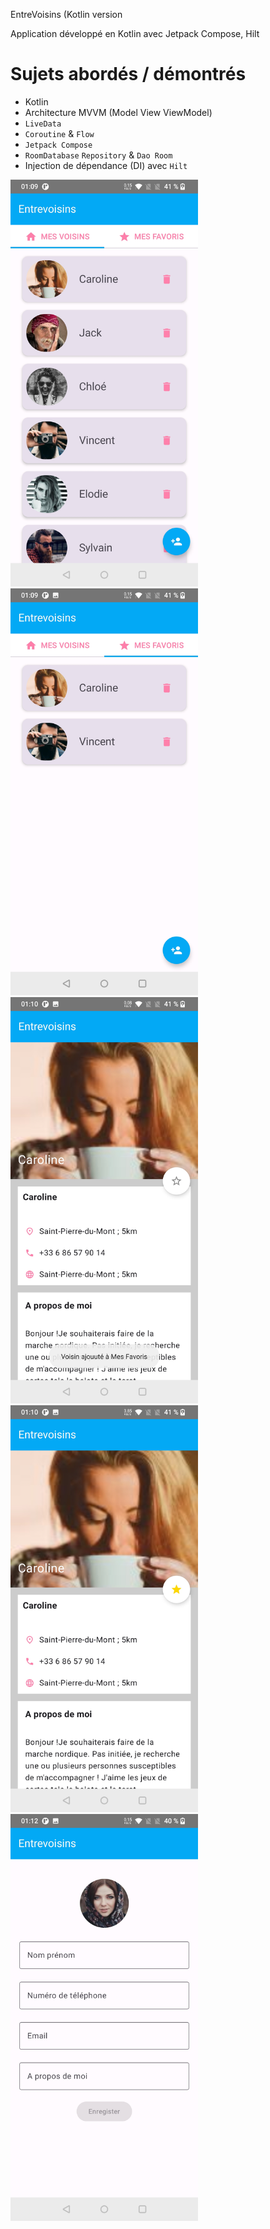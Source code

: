 EntreVoisins (Kotlin version

Application développé en Kotlin avec Jetpack Compose, Hilt
# Sujets abordés / démontrés
 * Kotlin
 * Architecture MVVM (Model View ViewModel)
 * `LiveData` 
 * `Coroutine` & `Flow`
 * `Jetpack Compose`
 * `RoomDatabase` `Repository` & `Dao Room`
 * Injection de dépendance (DI) avec `Hilt`

<p float="left">
  <img src="./captures/Screenshot_mes_voisins.jpg" width="300">
  <img src="./captures/Screenshot_mes_favoris.jpg" width="300">
  <img src="./captures/Screenshot_detail_non_favoris.jpg" width="300">
  <img src="./captures/Screenshot_detail_favoris.jpg" width="300">
  <img src="./captures/Screenshot_ajouter.jpg" width="300">
</p>
